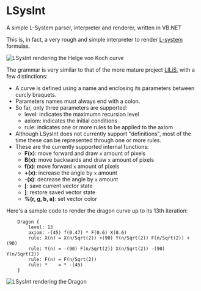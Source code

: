 # LSysInt
A simple L-System parser, interpreter and renderer, written in VB.NET

This is, in fact, a very rough and simple interpreter to render [L-system](https://en.wikipedia.org/wiki/L-system) formulas.

![LSysInt rendering the Helge von Koch curve](https://xfx.net/stackoverflow/lsysint/LSysInt-VonKoch.png)

The grammar is very similar to that of the more mature project [LILiS](https://github.com/Drup/LILiS), with a few distinctions:
- A curve is defined using a name and enclosing its parameters between curcly braquets.
- Parameters names must always end with a colon.
- So far, only three parameters are supported:
  - level: indicates the maximumn recursion level
  - axiom: indicates the initial conditions
  - rule: indicates one or more rules to be applied to the axiom
- Although LSysInt does not currently support "definitions", most of the time these can be represented through one or more rules.
- These are the currently supported internal functions:
  - **F(x)**: move forward and draw `x` amount of pixels
  - **B(x)**: move backwards and draw `x` amount of pixels
  - **f(x)**: move forward `x` amount of pixels
  - **+(x)**: increase the angle by `x` amount
  - **-(x)**: decrease the angle by `x` amount
  - **[**: save current vector state
  - **]**: restore saved vector state
  - **%(r, g, b, a)**: set vector color

Here's a sample code to render the dragon curve up to its 13th iteration:
  
```
    Dragon {
        level: 13
        axiom: -(45) f(0.47) * F(0.6) X(0.6)
        rule: X(n) = X(n/Sqrt(2)) +(90) Y(n/Sqrt(2)) F(n/Sqrt(2)) +(90)
        rule: Y(n) = -(90) F(n/Sqrt(2)) X(n/Sqrt(2)) -(90) Y(n/Sqrt(2))
        rule: F(n) = F(n/Sqrt(2))
        rule: *    = * -(45)
    }
```
![LSysInt rendering the Dragon](https://xfx.net/stackoverflow/lsysint/LSysInt-Dragon.png)


